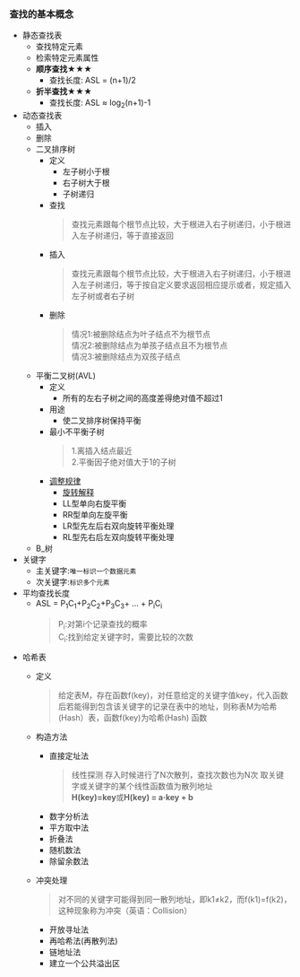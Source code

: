 ### 查找的基本概念
  + 静态查找表
    + 查找特定元素
    + 检索特定元素属性
    + **顺序查找**★★★
      + 查找长度: ASL = (n+1)/2
    + **折半查找**★★★
      + 查找长度: ASL ≈ log<sub>2</sub>(n+1)-1
  + 动态查找表
    + 插入
    + 删除
    + 二叉排序树
      + 定义
        + 左子树小于根
        + 右子树大于根
        + 子树递归
      + 查找
        > 查找元素跟每个根节点比较，大于根进入右子树递归，小于根进入左子树递归，等于直接返回
      + 插入
        > 查找元素跟每个根节点比较，大于根进入右子树递归，小于根进入左子树递归，等于按自定义要求返回相应提示或者，规定插入左子树或者右子树
      + 删除
        > 情况1:被删除结点为叶子结点不为根节点
          <br>情况2:被删除结点为单孩子结点且不为根节点
          <br>情况3:被删除结点为双孩子结点
    + 平衡二叉树(AVL)
      + 定义
        + 所有的左右子树之间的高度差得绝对值不超过1
      + 用途
        + 使二叉排序树保持平衡
      + 最小不平衡子树
        > 1.离插入结点最近<br>2.平衡因子绝对值大于1的子树
      + [调整规律](https://www.jianshu.com/p/08c121a386cf)
        + [旋转解释](https://www.cnblogs.com/wcd144140/p/5509474.html)
        + LL型单向右旋平衡
        + RR型单向左旋平衡
        + LR型先左后右双向旋转平衡处理
        + RL型先右后左双向旋转平衡处理
    + B_树
  + 关键字
    + 主关键字:`唯一标识一个数据元素`
    + 次关键字:`标识多个元素`
  + 平均查找长度
    + ASL = P<sub>1</sub>C<sub>1</sub>+P<sub>2</sub>C<sub>2</sub>+P<sub>3</sub>C<sub>3</sub>+ ... + P<sub>i</sub>C<sub>i</sub>
      > P<sub>i</sub>:对第i个记录查找的概率<br>
        C<sub>i</sub>:找到给定关键字时，需要比较的次数
  + 哈希表
    + 定义
      > 给定表M，存在函数f(key)，对任意给定的关键字值key，代入函数后若能得到包含该关键字的记录在表中的地址，则称表M为哈希(Hash）表，函数f(key)为哈希(Hash) 函数
    + 构造方法
      + 直接定址法
        > 线性探测
        > 存入时候进行了N次散列，查找次数也为N次
        > 取关键字或关键字的某个线性函数值为散列地址<br>**H(key)=key**或**H(key) = a·key + b**
      + 数字分析法
      + 平方取中法
      + 折叠法
      + 随机数法
      + 除留余数法
      
    + 冲突处理
      > 对不同的关键字可能得到同一散列地址，即k1≠k2，而f(k1)=f(k2)，这种现象称为冲突（英语：Collision）
      + 开放寻址法
      + 再哈希法(再散列法)
      + 链地址法
      + 建立一个公共溢出区

